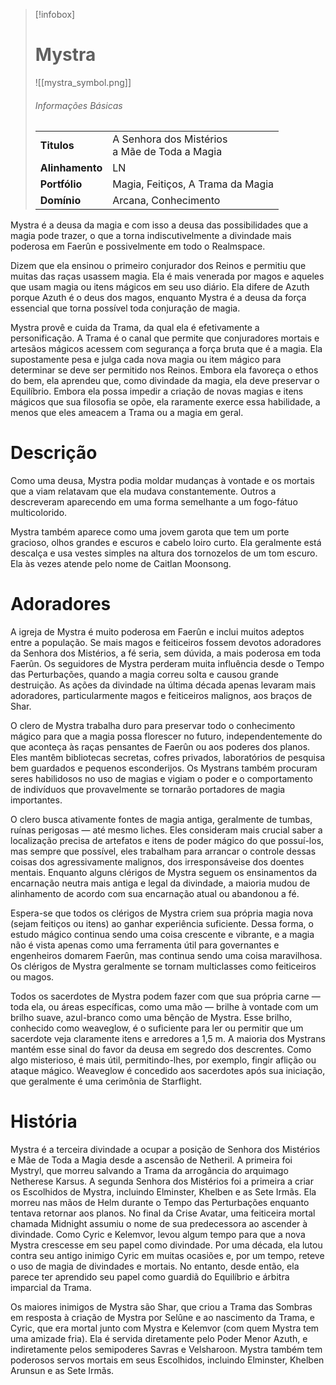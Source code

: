 > [!infobox]
> # Mystra
> ![[mystra_symbol.png]]
> ###### Informações Básicas
> | | |
> | ---- | ---- |
> | **Titulos** | A Senhora dos Mistérios<br/>a Mãe de Toda a Magia |
> | **Alinhamento** | LN |
> | **Portfólio** | Magia, Feitiços, A Trama da Magia |
> | **Domínio** | Arcana, Conhecimento |

Mystra é a deusa da magia e com isso a deusa das possibilidades que a magia pode trazer, o que a torna indiscutivelmente a divindade mais poderosa em Faerûn e possivelmente em todo o Realmspace.

Dizem que ela ensinou o primeiro conjurador dos Reinos e permitiu que muitas das raças usassem magia. Ela é mais venerada por magos e aqueles que usam magia ou itens mágicos em seu uso diário. Ela difere de Azuth porque Azuth é o deus dos magos, enquanto Mystra é a deusa da força essencial que torna possível toda conjuração de magia.

Mystra provê e cuida da Trama, da qual ela é efetivamente a personificação. A Trama é o canal que permite que conjuradores mortais e artesãos mágicos acessem com segurança a força bruta que é a magia. Ela supostamente pesa e julga cada nova magia ou item mágico para determinar se deve ser permitido nos Reinos. Embora ela favoreça o ethos do bem, ela aprendeu que, como divindade da magia, ela deve preservar o Equilíbrio. Embora ela possa impedir a criação de novas magias e itens mágicos que sua filosofia se opõe, ela raramente exerce essa habilidade, a menos que eles ameacem a Trama ou a magia em geral.

# Descrição
Como uma deusa, Mystra podia moldar mudanças à vontade e os mortais que a viam relatavam que ela mudava constantemente. Outros a descreveram aparecendo em uma forma semelhante a um fogo-fátuo multicolorido.

Mystra também aparece como uma jovem garota que tem um porte gracioso, olhos grandes e escuros e cabelo loiro curto. Ela geralmente está descalça e usa vestes simples na altura dos tornozelos de um tom escuro. Ela às vezes atende pelo nome de Caitlan Moonsong.

# Adoradores
A igreja de Mystra é muito poderosa em Faerûn e inclui muitos adeptos entre a população. Se mais magos e feiticeiros fossem devotos adoradores da Senhora dos Mistérios, a fé seria, sem dúvida, a mais poderosa em toda Faerûn. Os seguidores de Mystra perderam muita influência desde o Tempo das Perturbações, quando a magia correu solta e causou grande destruição. As ações da divindade na última década apenas levaram mais adoradores, particularmente magos e feiticeiros malignos, aos braços de Shar.

O clero de Mystra trabalha duro para preservar todo o conhecimento mágico para que a magia possa florescer no futuro, independentemente do que aconteça às raças pensantes de Faerûn ou aos poderes dos planos. Eles mantêm bibliotecas secretas, cofres privados, laboratórios de pesquisa bem guardados e pequenos esconderijos. Os Mystrans também procuram seres habilidosos no uso de magias e vigiam o poder e o comportamento de indivíduos que provavelmente se tornarão portadores de magia importantes.

O clero busca ativamente fontes de magia antiga, geralmente de tumbas, ruínas perigosas — até mesmo liches. Eles consideram mais crucial saber a localização precisa de artefatos e itens de poder mágico do que possuí-los, mas sempre que possível, eles trabalham para arrancar o controle dessas coisas dos agressivamente malignos, dos irresponsáveis ​​e dos doentes mentais. Enquanto alguns clérigos de Mystra seguem os ensinamentos da encarnação neutra mais antiga e legal da divindade, a maioria mudou de alinhamento de acordo com sua encarnação atual ou abandonou a fé.

Espera-se que todos os clérigos de Mystra criem sua própria magia nova (sejam feitiços ou itens) ao ganhar experiência suficiente. Dessa forma, o estudo mágico continua sendo uma coisa crescente e vibrante, e a magia não é vista apenas como uma ferramenta útil para governantes e engenheiros domarem Faerûn, mas continua sendo uma coisa maravilhosa. Os clérigos de Mystra geralmente se tornam multiclasses como feiticeiros ou magos.

Todos os sacerdotes de Mystra podem fazer com que sua própria carne — toda ela, ou áreas específicas, como uma mão — brilhe à vontade com um brilho suave, azul-branco como uma bênção de Mystra. Esse brilho, conhecido como weaveglow, é o suficiente para ler ou permitir que um sacerdote veja claramente itens e arredores a 1,5 m. A maioria dos Mystrans mantém esse sinal do favor da deusa em segredo dos descrentes. Como algo misterioso, é mais útil, permitindo-lhes, por exemplo, fingir aflição ou ataque mágico. Weaveglow é concedido aos sacerdotes após sua iniciação, que geralmente é uma cerimônia de Starflight.

# História
Mystra é a terceira divindade a ocupar a posição de Senhora dos Mistérios e Mãe de Toda a Magia desde a ascensão de Netheril. A primeira foi Mystryl, que morreu salvando a Trama da arrogância do arquimago Netherese Karsus. A segunda Senhora dos Mistérios foi a primeira a criar os Escolhidos de Mystra, incluindo Elminster, Khelben e as Sete Irmãs. Ela morreu nas mãos de Helm durante o Tempo das Perturbações enquanto tentava retornar aos planos. No final da Crise Avatar, uma feiticeira mortal chamada Midnight assumiu o nome de sua predecessora ao ascender à divindade. Como Cyric e Kelemvor, levou algum tempo para que a nova Mystra crescesse em seu papel como divindade. Por uma década, ela lutou contra seu antigo inimigo Cyric em muitas ocasiões e, por um tempo, reteve o uso de magia de divindades e mortais. No entanto, desde então, ela parece ter aprendido seu papel como guardiã do Equilíbrio e árbitra imparcial da Trama.

Os maiores inimigos de Mystra são Shar, que criou a Trama das Sombras em resposta à criação de Mystra por Selûne e ao nascimento da Trama, e Cyric, que era mortal junto com Mystra e Kelemvor (com quem Mystra tem uma amizade fria). Ela é servida diretamente pelo Poder Menor Azuth, e indiretamente pelos semipoderes Savras e Velsharoon. Mystra também tem poderosos servos mortais em seus Escolhidos, incluindo Elminster, Khelben Arunsun e as Sete Irmãs.